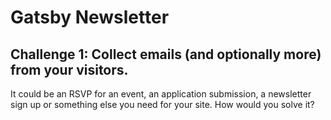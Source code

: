 # Gatsby Newsletter

## Challenge 1: Collect emails (and optionally more) from your visitors.

It could be an RSVP for an event, an application submission, a newsletter sign up or something else you need for your site.
How would you solve it?
